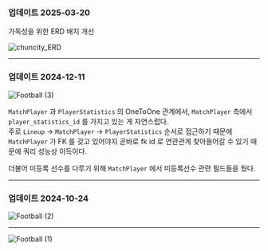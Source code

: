 ### 업데이트 2025-03-20 
가독성을 위한 ERD 배치 개선  

![chuncity_ERD](https://github.com/user-attachments/assets/81998a65-f45f-4223-9cd2-230fbc7c341f)  
  
---  
    
### 업데이트 2024-12-11  
  
![Football (3)](https://github.com/user-attachments/assets/1b887225-1f6e-4f8a-8b02-62e712d1fd1b)   
  
`MatchPlayer` 과 `PlayerStatistics` 의 OneToOne 관계에서, `MatchPlayer` 측에서 `player_statistics_id` 를 가지고 있는 게 자연스럽다.  
주로 `Lineup` -\> `MatchPlayer` -\> `PlayerStatistics` 순서로 접근하기 때문에   
`MatchPlayer` 가 FK 를 갖고 있어야지 곧바로 fk id 로 연관관계 찾아들어갈 수 있기 때문에 쿼리 성능상 이득이다.   
  
더불어 미등록 선수를 다루기 위해 `MatchPlayer` 에서 미등록선수 관련 필드들을 뒀다.  
  
---
  
### 업데이트 2024-10-24

![Football (2)](https://github.com/user-attachments/assets/82b468f1-a8fd-4cfe-9746-334deff81d33)

---

![Football (1)](https://github.com/PhysicksKim/TIL/assets/101965836/e8fb3ddd-d13a-4d81-8c93-451286d581bc)  
  
